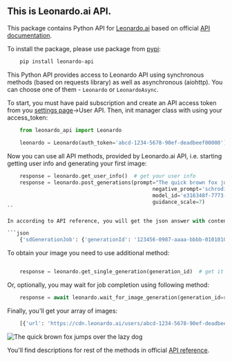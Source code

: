 ## This is Leonardo.ai API.

This package contains Python API for [Leonardo.ai](https://leonardo.ai/) based on official [API documentation](https://docs.leonardo.ai/reference).

To install the package, please use package from [pypi](https://pypi.org/project/leonardo-api/):

```bash
    pip install leonardo-api
```

This Python API provides access to Leonardo API using synchronous methods (based on requests library) as well as asynchronous (aiohttp). You can choose one of them - `Leonardo` or `LeonardoAsync`.

To start, you must have paid subscription and create an API access token from you [settings page](https://app.leonardo.ai/settings)->User API. Then, init manager class with using your access_token:

```python
    from leonardo_api import Leonardo
    
    leonardo = Leonardo(auth_token='abcd-1234-5678-90ef-deadbeef00000')
```

Now you can use all API methods, provided by Leonardo.ai API, i.e. starting getting user info and generating your first image:

```python
    response = leonardo.get_user_info()  # get your user info
    response = leonardo.post_generations(prompt="The quick brown fox jumps over the lazy dog", num_images=1,
                                               negative_prompt='schrodinger cat paradox',
                                               model_id='e316348f-7773-490e-adcd-46757c738eb7', width=1024, height=768,
                                               guidance_scale=7)
``

In according to API reference, you will get the json answer with content about pending job like following:

```json
    {'sdGenerationJob': {'generationId': '123456-0987-aaaa-bbbb-01010101010'}}
```

To obtain your image you need to use additional method:

```python

    response = leonardo.get_single_generation(generation_id)  # get it using response['sdGenerationJob']['generationId']
```

Or, optionally, you may wait for job completion using following method:

```python
    response = await leonardo.wait_for_image_generation(generation_id=response['sdGenerationJob']['generationId'])
```

Finally, you'll get your array of images:

```python
    [{'url': 'https://cdn.leonardo.ai/users/abcd-1234-5678-90ef-deadbeef00000/generations/123456-0987-aaaa-bbbb-01010101010/Absolute_Reality_v16_The_quick_brown_fox_jumps_0.jpg', 'nsfw': False, 'id': 'aaaaaa-bbbb-cccc-dddd-ffffffffff', 'likeCount': 0, 'generated_image_variation_generics': []}]
```

![The quick brown fox jumps over the lazy dog](https://raw.githubusercontent.com/wwakabobik/leonardo_api/master/src/assets/fox.jpeg)

You'll find descriptions for rest of the methods in official [API reference](https://docs.leonardo.ai/reference).
